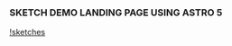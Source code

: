 ### SKETCH DEMO LANDING PAGE USING ASTRO 5
[!sketches](https://github.com/naissky/sketches-landing/blob/main/src/assets/429shots_so.png)
